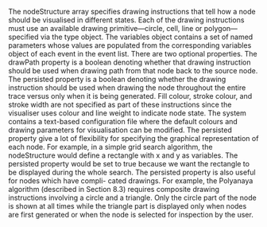 The nodeStructure array specifies drawing instructions that tell how a node should be visualised in different states. Each of the drawing instructions must use an available drawing primitive—circle, cell, line or polygon—specified via the type object. The variables object contains a set of named parameters whose values are populated from the corresponding variables object of each event in the event list. There are two optional properties. The drawPath property is a boolean denoting whether that drawing instruction should be used when drawing path from that node back to the source node. The persisted property is a boolean denoting whether the drawing instruction should be used when drawing the node throughout the entire trace versus only when it is being generated. Fill colour, stroke colour, and stroke width are not specified as part of these instructions since the visualiser uses colour and line weight to indicate node state. The system contains a text-based configuration file where the default colours and drawing parameters for visualisation can be modified.
The persisted property give a lot of flexibility for specifying the graphical representation of each node. For example, in a simple grid search algorithm, the nodeStructure would define a rectangle with x and y as variables. The persisted property would be set to true because we want the rectangle to be displayed during the whole search. The persisted property is also useful for nodes which have compli- cated drawings. For example, the Polyanaya algorithm (described in Section 8.3) requires composite drawing instructions involving a circle and a triangle. Only the circle part of the node is shown at all times while the triangle part is displayed only when nodes are first generated or when the node is selected for inspection by the user.
